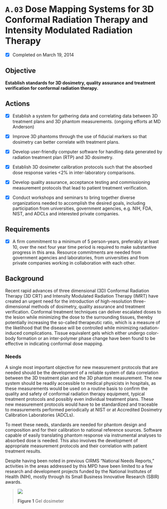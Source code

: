 # `A.03` Dose Mapping Systems for 3D Conformal Radiation Therapy and Intensity Modulated Radiation Therapy

- [x] Completed on March 19, 2014

## Objective

**Establish standards for 3D dosimetry, quality assurance and treatment
verification for conformal radiation therapy.**

## Actions

- [x] Establish a system for gathering data and correlating data between 3D
treatment plans and 3D phantom measurements. (ongoing efforts at MD Anderson)

- [x] Improve 3D phantoms through the use of fiducial markers so that dosimetry
can better correlate with treatment plans.

- [x] Develop user-friendly computer software for handling data generated by
radiation treatment plan (RTP) and 3D dosimetry.

- [x] Establish 3D dosimeter calibration protocols such that the absorbed dose
response varies <2% in inter-laboratory comparisons.

- [x] Develop quality assurance, acceptance testing and commissioning
measurement protocols that lead to patient treatment verification.

- [x] Conduct workshops and seminars to bring together diverse organizations
needed to accomplish the desired goals, including participation from
universities, government agencies, e.g. NIH, FDA, NIST, and ADCLs and interested
private companies.

## Requirements

- [x] A firm commitment to a minimum of 5 person-years, preferably at least 10,
over the next four year time period is required to make substantive progress in
this area. Resource commitments are needed from government agencies and
laboratories, from universities and from private companies working in
collaboration with each other.

## Background

Recent rapid advances of three dimensional (3D) Conformal Radiation Therapy (3D
CRT) and Intensity Modulated Radiation Therapy (IMRT) have created an urgent
need for the introduction of high-resolution three-dimensional methods of
dosimetry, quality assurance and treatment verification. Conformal treatment
techniques can deliver escalated doses to the lesion while minimizing the dose
to the surrounding tissues, thereby potentially increasing the so-called
therapeutic ratio, which is a measure of the likelihood that the disease will be
controlled while minimizing radiation-induced complications. Tissue equivalent
gels which either undergo color-body formation or an inter-polymer phase change
have been found to be effective in indicating conformal dose mapping.

### Needs

A single most important objective for new measurement protocols that are needed
should be the development of a reliable system of data correlation between the
3D treatment plan and the 3D phantom measurement. The new system should be
readily accessible to medical physicists in hospitals, as these measurements
would be used on a routine basis to confirm the quality and safety of conformal
radiation therapy equipment, typical treatment protocols and possibly even
individual treatment plans. These new measurement protocols would have to be
standardized and traceable to measurements performed periodically at NIST or at
Accredited Dosimetry Calibration Laboratories (ADCLs).

To meet these needs, standards are needed for phantom design and composition and
for their calibration to national reference sources. Software capable of easily
translating phantom response via instrumental analyses to absorbed dose is
needed. This also involves the development of appropriate measurement protocols
and their correlation with patient treatment results.

Despite having been noted in previous CIRMS “National Needs Reports,” activities
in the areas addressed by this MPD have been limited to a few research and
development projects funded by the National Institutes of Health (NIH), mostly
through its Small Business Innovative Research (SBIR) awards.

> ![](assets/)
>
> **Figure 1** Gel dosimeter
